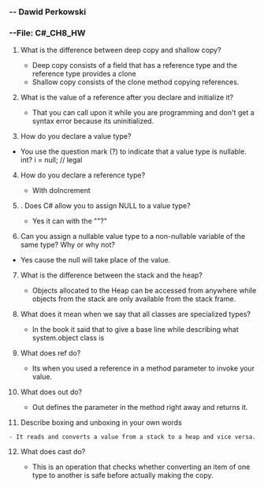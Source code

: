 ### -- Dawid Perkowski

### --File: C#_CH8_HW

1. What is the difference between deep copy and shallow copy?

   - Deep copy consists of a field that has a reference type and the reference type provides a clone
   - Shallow copy consists of the clone method copying references. 

2. What is the value of a reference after you declare and initialize it?

   - That you can call upon it while you are programming and don't get a syntax error because its uninitialized.
   
3.  How do you declare a value type?

   - You use the question mark (?) to indicate that a value type is nullable. int? i = null; // legal

4. How do you declare a reference type?

   - With doIncrement

5. . Does C# allow you to assign NULL to a value type?

   - Yes it can with the ""?"

6.  Can you assign a nullable value type to a non-nullable variable of the same type? Why or why not?

   - Yes cause the null  will take place of the value.

7. What is the difference between the stack and the heap?

   -  Objects allocated to the Heap can be accessed from anywhere while objects from the stack are only available from the stack frame.

8. What does it mean when we say that all classes are specialized types?

   - In the book it said that to give a base line while describing what system.object class is

9. What does ref do?

   - Its when you used a reference in a method parameter to invoke your value.

10. What does out do?

    -  Out defines the parameter in the method right away and returns it.

11.  Describe boxing and unboxing in your own words

    - It reads and converts a value from a stack to a heap and vice versa.

12. What does cast do?

    - This is an operation that checks whether converting an item of one type to another is safe before actually making the copy.
    

    


